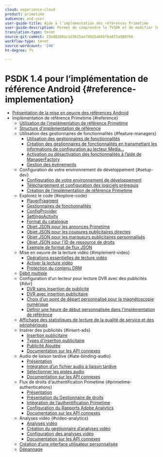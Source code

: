 ```yaml
---
cloud: experience-cloud
product: primetime
audience: end-user
user-guide-title: Aide à l’implémentation des références Primetime
user-guide-description: Permet de comprendre le TVSDK et de modifier les gestionnaires de fonctionnalités pour personnaliser votre lecteur personnel.
translation-type: tm+mt
source-git-commit: 23a48208ac1d3625ae7d925ab6bfba8f2a980766
workflow-type: tm+mt
source-wordcount: '246'
ht-degree: 7%

---
```



# PSDK 1.4 pour l’implémentation de référence Android {#reference-implementation}

+ [Présentation de la mise en oeuvre des références Android](home.md)
+ Implémentation de référence Primetime {#reference}
   + [Utilisation de l’implémentation de référence Primetime](ref-implementation/how-to-use-ref-player.md)
   + [Structure d&#39;implémentation de référence](ref-implementation/ref-player-structure.md)
   + Utilisation des gestionnaires de fonctionnalités {#feature-managers}
      + [Utilisation des gestionnaires de fonctionnalités](ref-implementation/using-feature-managers/how-to-use-feature-managers.md)
      + [Création des gestionnaires de fonctionnalités en transmettant les informations de configuration au lecteur Media...](ref-implementation/using-feature-managers/creating-feature-managers.md)
      + [Activation ou désactivation des fonctionnalités à l’aide de ManagerFactory](ref-implementation/using-feature-managers/turning-features-on-off.md)
      + [Gestion des événements](ref-implementation/using-feature-managers/handling-events.md)
   + Configuration de votre environnement de développement {#setup-dev}
      + [Configuration de votre environnement de développement](set-up-dev-environment/set-up-dev-environment-overview.md)
      + [Téléchargement et configuration des logiciels prérequis](set-up-dev-environment/download-prereqs-android.md)
      + [Création de l’implémentation de référence Primetime](set-up-dev-environment/install-the-ref-player-project.md)
   + Explorez le code {#explore-code}
      + [PlayerFragment](set-up-dev-environment/exploring-code/player-fragment.md)
      + [Gestionnaires de fonctionnalités](set-up-dev-environment/exploring-code/about-psdk-feature-managers.md)
      + [ConfigProvider](set-up-dev-environment/exploring-code/config-provider.md)
      + [SettingsActivity](set-up-dev-environment/exploring-code/settings-activity.md)
      + [Format du catalogue](set-up-dev-environment/exploring-code/catalog-format.md)
      + [Objet JSON pour les annonces Primetime](set-up-dev-environment/exploring-code/json-pt-ads.md)
      + [Objet JSON pour les coupures publicitaires directes](set-up-dev-environment/exploring-code/json-direct-ad-breaks.md)
      + [Objet JSON pour les marqueurs publicitaires personnalisés](set-up-dev-environment/exploring-code/json-custom-ad-markers.md)
      + [Objet JSON pour l&#39;ID de ressource de droits](set-up-dev-environment/exploring-code/json-entitlement-resource-id.md)
      + [Exemple de format de flux JSON](set-up-dev-environment/exploring-code/example-json-feed-format.md)
   + Mise en oeuvre de la lecture vidéo {#implement-video}
      + [Opérations essentielles de lecture vidéo](implement-video-playback/video-playback.md)
      + [Activer la lecture vidéo](implement-video-playback/enable-video-playback.md)
      + [Protection du contenu DRM](implement-video-playback/content-protection.md)
   + [Débit multiple](implement-video-playback/mbr.md)
   + Configuration d’un lecteur pour lecture DVR avec des publicités {#dvr}
      + [DVR sans insertion de publicité](implement-video-playback/dvr/dvr-without-ad-insertion.md)
      + [DVR avec insertion publicitaire](implement-video-playback/dvr/dvr-with-ad-insertion.md)
      + [Choix d’un point de départ personnalisé pour la magnétoscopie numérique](implement-video-playback/dvr/dvr-custom-start-point.md)
      + [Définir une heure de début personnalisée dans l’implémentation de référence](implement-video-playback/dvr/set-custom-start-time-dvr.md)
   + [Affichage des statistiques de lecture de la qualité de service et des périphériques](implement-video-playback/qos-statistics.md)
   + Insérer des publicités {#insert-ads}
      + [Insertion publicitaire](insert-ads/ad-insertion.md)
      + [Types d’insertion publicitaire](insert-ads/ad-insertion-types.md)
      + [Publicité Ajoutée](insert-ads/add-advertising.md)
      + [Documentation sur les API connexes](insert-ads/aps-callbacks-ad-insertion.md)
   + Audio de liaison tardive {#late-binding-audio}
      + [Présentation](late-binding-audio/late-binding-audio-overview.md)
      + [Intégration d’un fichier audio à liaison tardive](late-binding-audio/aa-enable.md)
      + [Sélectionner les pistes audio](late-binding-audio/select-audio-tracks.md)
      + [Documentation sur les API connexes](late-binding-audio/aa-api-callbacks.md)
   + Flux de droits d&#39;authentification Primetime {#primetime-authentications}
      + [Présentation](paytvpass-entitlement/paytvpass-entitlement-overview.md)
      + [Présentation du Gestionnaire de droits](paytvpass-entitlement/entitlement-overvivew.md)
      + [Intégration de l’authentification Primetime](paytvpass-entitlement/integrate-pass.md)
      + [Configuration du Rapports Adobe Analytics](paytvpass-entitlement/pass-analytics-setup.md)
      + [Documentation sur les API connexes](paytvpass-entitlement/pass-apis-callbacks.md)
   + Analyses vidéo {#video-analytics}
      + [Analyses vidéo](video-analytics/video-analytics-overview.md)
      + [Création du gestionnaire d’analyses vidéo](video-analytics/create-video-analytics-manager.md)
      + [Configuration des analyses vidéo](video-analytics/configure-video-analytics-manager.md)
      + [Documentation sur les API connexes](video-analytics/va-apis-callbacks.md)
   + [Création d’une interface utilisateur personnalisée](build-custom-ui.md)
   + [Dépannage](troubleshooting.md)
